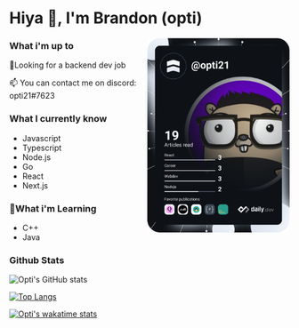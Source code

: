 # Hiya 👋, I'm Brandon (opti)

<div align="left">
  <a href="https://app.daily.dev/opti21" target="_blank">
    <img
      width="256"
      align="right"
      src="https://raw.githubusercontent.com/opti21/opti21/main/devcard.svg"
    />
  </a>
</div>

### What i'm up to
🔭Looking for a backend dev job

📫 You can contact me on discord: opti21#7623

### What I currently know
- Javascript
- Typescript
- Node.js
- Go
- React
- Next.js

### 🤔What i'm Learning
- C++
- Java

### Github Stats
![Opti's GitHub stats](https://github-readme-stats.vercel.app/api?username=opti21&theme=nightowl&show_icons=true)

[![Top Langs](https://github-readme-stats.vercel.app/api/top-langs/?username=opti21&layout=compact&theme=nightowl&show_icons=true)](https://github.com/anuraghazra/github-readme-stats)

[![Opti's wakatime stats](https://github-readme-stats.vercel.app/api/wakatime?username=opti21&theme=nightowl&show_icons=true)](https://github.com/anuraghazra/github-readme-stats)


<!--
**opti21/opti21** is a ✨ _special_ ✨ repository because its `README.md` (this file) appears on your GitHub profile.
Here are some ideas to get you started:
- 🔭 I’m currently working on ...
- 🌱 I’m currently learning ...
- 👯 I’m looking to collaborate on ...
- 🤔 I’m looking for help with ...
- 💬 Ask me about ...
- 📫 How to reach me: ...
- 😄 Pronouns: ...
- ⚡ Fun fact: ...
-->
